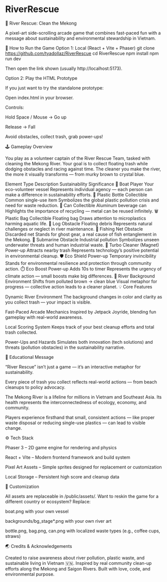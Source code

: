 # RiverRescue
🌊 River Rescue: Clean the Mekong

A pixel-art side-scrolling arcade game that combines fast-paced fun with a message about sustainability and environmental stewardship in Vietnam.

🧭 How to Run the Game
Option 1: Local (React + Vite + Phaser)
git clone https://github.com/tyadollaz/RiverRescue
cd RiverRescue
npm install
npm run dev


Then open the link shown (usually http://localhost:5173).

Option 2: Play the HTML Prototype

If you just want to try the standalone prototype:

Open index.html in your browser.

Controls:

Hold Space / Mouse → Go up

Release → Fall

Avoid obstacles, collect trash, grab power-ups!

🕹️ Gameplay Overview

You play as a volunteer captain of the River Rescue Team, tasked with cleaning the Mekong River.
Your goal is to collect floating trash while dodging obstacles and racing against time.
The cleaner you make the river, the more it visually transforms — from murky brown to crystal blue.

Element	Type	Description	Sustainability Significance
🛶 Boat	Player	Your eco-volunteer vessel	Represents individual agency — each person can make a difference in sustainability efforts.
🧴 Plastic Bottle	Collectible	Common single-use item	Symbolizes the global plastic pollution crisis and need for waste reduction.
🥫 Can	Collectible	Aluminum beverage can	Highlights the importance of recycling — metal can be reused infinitely.
🗑️ Plastic Bag	Collectible	Floating bag	Draws attention to microplastics harming aquatic life.
🌲 Log	Obstacle	Floating debris	Represents natural challenges or neglect in river maintenance.
🎣 Fishing Net	Obstacle	Discarded net	Stands for ghost gear, a real cause of fish entanglement in the Mekong.
🚤 Submarine	Obstacle	Industrial pollution	Symbolizes unseen underwater threats and human industrial waste.
🧲 Turbo Cleaner (Magnet)	Power-up	Attracts nearby trash	Represents technology’s positive potential in environmental cleanup.
🛡️ Eco Shield	Power-up	Temporary invincibility	Stands for environmental resilience and protection through community action.
⏱️ Eco Boost	Power-up	Adds 10s to timer	Represents the urgency of climate action — small boosts make big differences.
🌊 River Background	Environment	Shifts from polluted brown → clean blue	Visual metaphor for progress — collective action leads to a cleaner planet.
💡 Core Features

Dynamic River Environment
The background changes in color and clarity as you collect trash — your impact is visible.

Fast-Paced Arcade Mechanics
Inspired by Jetpack Joyride, blending fun gameplay with real-world awareness.

Local Scoring System
Keeps track of your best cleanup efforts and total trash collected.

Power-Ups and Hazards
Simulates both innovation (tech solutions) and threats (pollution obstacles) in the sustainability narrative.

🌱 Educational Message

“River Rescue” isn’t just a game — it’s an interactive metaphor for sustainability.

Every piece of trash you collect reflects real-world actions — from beach cleanups to policy advocacy.

The Mekong River is a lifeline for millions in Vietnam and Southeast Asia. Its health represents the interconnectedness of ecology, economy, and community.

Players experience firsthand that small, consistent actions — like proper waste disposal or reducing single-use plastics — can lead to visible change.

⚙️ Tech Stack

Phaser 3 – 2D game engine for rendering and physics

React + Vite – Modern frontend framework and build system

Pixel Art Assets – Simple sprites designed for replacement or customization

Local Storage – Persistent high score and cleanup data

🎨 Customization

All assets are replaceable in /public/assets/.
Want to reskin the game for a different country or ecosystem? Replace:

boat.png with your own vessel

backgrounds/bg_stage*.png with your own river art

bottle.png, bag.png, can.png with localized waste types (e.g., coffee cups, straws)

🌏 Credits & Acknowledgements

Created to raise awareness about river pollution, plastic waste, and sustainable living in Vietnam 🇻🇳.
Inspired by real community clean-up efforts along the Mekong and Saigon Rivers.
Built with love, code, and environmental purpose.
